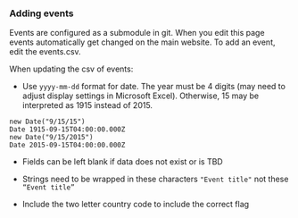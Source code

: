 ### Adding events

Events are configured as a submodule in git. When you edit this page events automatically get changed on the main website. To add an event, edit the events.csv.

When updating the csv of events:

- Use `yyyy-mm-dd` format for date. The year must be 4 digits (may need to adjust display settings in Microsoft Excel). Otherwise, 15 may be interpreted as 1915 instead of 2015.

```
new Date("9/15/15")
Date 1915-09-15T04:00:00.000Z
new Date("9/15/2015")
Date 2015-09-15T04:00:00.000Z
```
- Fields can be left blank if data does not exist or is TBD

- Strings need to be wrapped in these characters `"Event title"` not these `“Event title”`

- Include the two letter country code to include the correct flag
